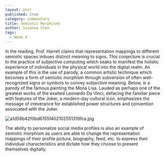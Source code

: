 ```yaml
---
layout: post
published: true
category: commentary
title: Semiotic Morphisms
author: Susanna Chen
tags:
  - Week 4
---
```

In the reading, Prof. Harrell claims that representation mappings to different semiotic spaces imbues distinct meaning to signs. This conjecture is crucial to the practice of subjective computing which seaks to manifest the holistic experience of individuals in the physical world into the digital realm. An example of this is the use of parody, a common artistic technique which becomes a form of semiotic morphism through subversion of often well-recognized signs or symbols to convey subjective meaning. Below, is a parody of the famous painting the Mona Lisa. Lauded as perhaps one of the greatest works of the exalted Leonardo Da Vinci, defacing the familiar piece with features of the Joker, a modern-day cultural icon, emphasizes the message of irreverance for established power structures and convention associated with the Joker.

![a1d58b42f0bd6155f402102551319fca.jpg]({{site.baseurl}}/assets/a1d58b42f0bd6155f402102551319fca.jpg)

The ability to personalize social media profiles is also an example of semiotic morphism as users are able to change the representation mappings of their profile picture, biography, feed, etc. to express their individual characteristics and dictate how they choose to present themselves digitally.